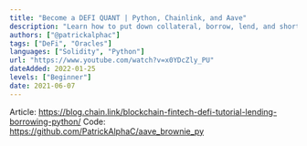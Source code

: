 ```yaml
---
title: "Become a DEFI QUANT | Python, Chainlink, and Aave"
description: "Learn how to put down collateral, borrow, lend, and short sell assets in the defi relam. A MUCH easier experience for anyone looking to create financial instruments. "
authors: ["@patrickalphac"]
tags: ["DeFi", "Oracles"]
languages: ["Solidity", "Python"]
url: "https://www.youtube.com/watch?v=x0YDcZly_PU"
dateAdded: 2022-01-25
levels: ["Beginner"]
date: 2021-06-07
---
```


Article: https://blog.chain.link/blockchain-fintech-defi-tutorial-lending-borrowing-python/
Code: https://github.com/PatrickAlphaC/aave_brownie_py
